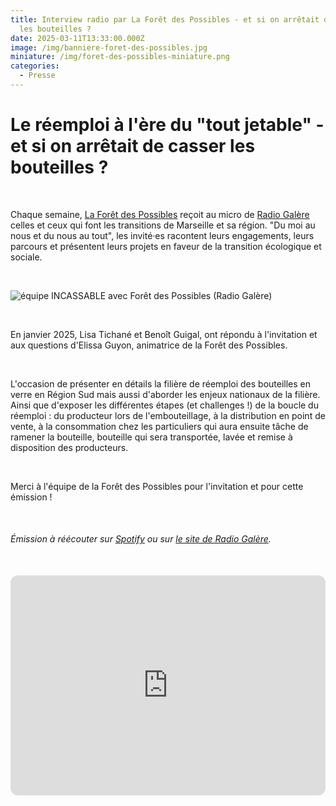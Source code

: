 ```yaml
---
title: Interview radio par La Forêt des Possibles - et si on arrêtait de casser
  les bouteilles ?
date: 2025-03-11T13:33:00.000Z
image: /img/banniere-foret-des-possibles.jpg
miniature: /img/foret-des-possibles-miniature.png
categories:
  - Presse
---
```

# Le réemploi à l'ère du "tout jetable" - et si on arrêtait de casser les bouteilles ?

<br>

Chaque semaine, [La Forêt des Possibles](https://www.linkedin.com/company/larbredesimaginaires/?viewAsMember=true) reçoit au micro de [Radio Galère](https://radiogalere.org/) celles et ceux qui font les transitions de Marseille et sa région. "Du moi au nous et du nous au tout", les invité·es racontent leurs engagements, leurs parcours et présentent leurs projets en faveur de la transition écologique et sociale. 

<br>

![équipe INCASSABLE avec Forêt des Possibles (Radio Galère)](/img/foret-des-possibles-l-incassable-radio-galere.jpeg "équipe INCASSABLE avec Forêt des Possibles chez Radio Galère")

<br>

En janvier 2025, Lisa Tichané et Benoît Guigal, ont répondu à l'invitation et aux questions d'Elissa Guyon, animatrice de la Forêt des Possibles. 

<br>

L'occasion de présenter en détails la filière de réemploi des bouteilles en verre en Région Sud mais aussi d'aborder les enjeux nationaux de la filière. Ainsi que d'exposer les différentes étapes   (et challenges !) de la boucle du réemploi : du producteur lors de l'embouteillage, à la distribution en point de vente, à la consommation chez les particuliers qui aura ensuite tâche de ramener la bouteille, bouteille qui sera transportée, lavée et remise à disposition des producteurs. 

<br>

Merci à l'équipe de la Forêt des Possibles pour l'invitation et pour cette émission !

<br>

###### Émission à réécouter sur [Spotify](https://open.spotify.com/episode/1XVRIka5B6ZsV9a8n16CQ2) ou sur [le site de Radio Galère](https://radiogalere.org/emission/eco-forum/la-foret-des-possibles-du-29-01-25).

<br>

<iframe style="border-radius:12px" src="https://open.spotify.com/embed/episode/1XVRIka5B6ZsV9a8n16CQ2?utm_source=generator&theme=0" width="100%" height="352" frameBorder="0" allowfullscreen="" allow="autoplay; clipboard-write; encrypted-media; fullscreen; picture-in-picture" loading="lazy"></iframe>
